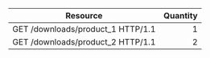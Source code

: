 |Resource|Quantity|
|:-:|-:|
|GET /downloads/product_1 HTTP/1.1|1|
|GET /downloads/product_2 HTTP/1.1|2|
